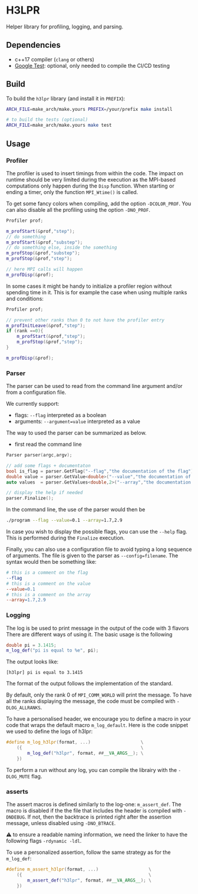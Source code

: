 # H3LPR

Helper library for profiling, logging, and parsing.


## Dependencies

- c++17 compiler (`clang` or others)
- [Google Test](https://github.com/google/googletest): optional, only needed to compile the CI/CD testing

## Build

To build the `h3lpr` library (and install it in `PREFIX`):

```bash
ARCH_FILE=make_arch/make.yours PREFIX=/your/prefix make install

# to build the tests (optional)
ARCH_FILE=make_arch/make.yours make test
```

## Usage

### Profiler

The profiler is used to insert timings from within the code.
The impact on runtime should be very limited during the execution as the MPI-based computations only happen during the `Disp` function.
When starting or ending a timer, only the function `MPI_Wtime()` is called.

To get some fancy colors when compiling, add the option `-DCOLOR_PROF`.
You can also disable all the profiling using the option `-DNO_PROF`.


```c++
Profiler prof;

m_profStart(&prof,"step");
// do something
m_profStart(&prof,"substep");
// do something else, inside the something
m_profStop(&prof,"substep");
m_profStop(&prof,"step");

// here MPI calls will happen
m_profDisp(&prof);
```

In some cases it might be handy to initialize a profiler region without spending time in it.
This is for example the case when using multiple ranks and conditions:

```c++
Profiler prof;

// prevent other ranks than 0 to not have the profiler entry
m_profInitLeave(&prof,"step");
if (rank ==0){
    m_profStart(&prof,"step");
    m_profStop(&prof,"step");
}

m_profDisp(&prof);
```

### Parser

The parser can be used to read from the command line argument and/or from a configuration file.

We currently support:

- flags: `--flag` interpreted as a boolean
- arguments: `--argument=value` interpreted as a value

The way to used the parser can be summarized as below.
- first read the command line

```c++
Parser parser(argc,argv);

// add some flags + documentaton
bool is_flag = parser.GetFlag("--flag","the documentation of the flag");
double value = parser.GetValue<double>("--value","the documentation of the value",0.1);
auto values  = parser.GetValues<double,2>("--array","the documentation of the values",{0.1,0.2});

// display the help if needed
parser.Finalize();
```

In the command line, the use of the parser would then be

```bash
./program --flag --value=0.1 --array=1.7,2.9
```

In case you wish to display the possible flags, you can use the `--help` flag.
This is performed during the `Finalize` execution.

Finally, you can also use a configuration file to avoid typing a long sequence of arguments.
The file is given to the parser as `--config=filename`. The syntax would then be something like:

```makefile
# this is a comment on the flag
--flag
# this is a comment on the value
--value=0.1
# this is a comment on the array
--array=1.7,2.9
```


### Logging

The log is be used to print message in the output of the code with 3 flavors There are different ways of using it. 
The basic usage is the following

```c++
double pi = 3.1415;
m_log_def("pi is equal to %e", pi);
```

The output looks like: 

```text
[h3lpr] pi is equal to 3.1415
```
The format of the output follows the implementation of the standard. 

By default, only the rank 0 of `MPI_COMM_WORLD` will print the message. To have all the ranks displaying the message, the code must be compiled with `-DLOG_ALLRANKS`. 

To have a personalised header, we encourage you to define a macro in your code that wraps the default macro `m_log_default`. Here is the code snippet we used to define the logs of h3lpr:

```c++
#define m_log_h3lpr(format, ...)                   \
    ({                                             \
        m_log_def("h3lpr", format, ##__VA_ARGS__); \
    })
```
To perform a run without any log, you can compile the librairy with the `-DLOG_MUTE` flag.


### asserts

The assert macros is defined similarly to the log-one: `m_assert_def`.
The macro is disabled if the the file that includes the header is compiled with `-DNDEBUG`.
If not, then the backtrace is printed right after the assertion message, unless disabled using `-DNO_BTRACE`.

:warning: to ensure a readable naming information, we need the linker to have the following flags `-rdynamic -ldl`.

To use a personalized assertion, follow the same strategy as for the `m_log_def`:

```c++
#define m_assert_h3lpr(format, ...)                   \
    ({                                                \
        m_assert_def("h3lpr", format, ##__VA_ARGS__); \
    })
```
